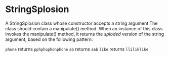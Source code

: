 # StringSplosion
A StringSplosion class whose constructor accepts a string argument
The class should contain a manipulate() method.
When an instance of this class invokes the manipulate() method, it returns the _sploded_ version of the string argument, based on the following pattern:  

`phone`   returns `pphphophonphone`
`ab`      returns `aab`
`like`    returns `lliliklike`

